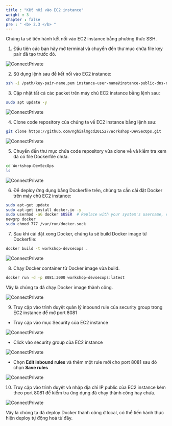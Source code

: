 ```yaml
---
title : "Kết nối vào EC2 instance"
weight : 3 
chapter : false
pre : " <b> 2.3 </b> "
---
```


Chúng ta sẽ tiến hành kết nối vào EC2 instance bằng phương thức SSH.

1. Đầu tiên các bạn hãy mở terminal và chuyển đến thư mục chứa file key pair đã tạo trước đó.

![ConnectPrivate](/images/anh11.png) 

2. Sử dụng lệnh sau để kết nối vào EC2 instance:

```bash
ssh -i /path/key-pair-name.pem instance-user-name@instance-public-dns-name
```

3. Cập nhật tất cả các packet trên máy chủ EC2 instance bằng lệnh sau:

```bash
sudo apt update -y
```

![ConnectPrivate](/images/anh12.png) 


4. Clone code repository của chúng ta về EC2 instance bằng lệnh sau:

```bash
git clone https://github.com/nghialmgcd201527/Workshop-DevSecOps.git
```

![ConnectPrivate](/images/anh13.png) 

5. Chuyển đến thư mục chứa code repository vừa clone về và kiểm tra xem đã có file Dockerfile chưa.

```bash
cd Workshop-DevSecOps
ls
```

![ConnectPrivate](/images/anh14.png) 

6. Để deploy ứng dụng bằng Dockerfile trên, chúng ta cần cài đặt Docker trên máy chủ EC2 instance: 

```bash
sudo apt-get update
sudo apt-get install docker.io -y
sudo usermod -aG docker $USER  # Replace with your system's username, e.g., 'ubuntu'
newgrp docker
sudo chmod 777 /var/run/docker.sock
```

7. Sau khi cài đặt xong Docker, chúng ta sẽ build Docker image từ Dockerfile:

```bash
docker build -t workshop-devsecops .
```

![ConnectPrivate](/images/anh15.png) 


8. Chạy Docker container từ Docker image vừa build.

```bash
docker run -d -p 8081:3000 workshop-devsecops:latest
```

Vậy là chúng ta đã chạy Docker image thành công.

![ConnectPrivate](/images/anh20.png)

9. Truy cập vào trình duyệt quản lý inbound rule của security group trong EC2 instance để mở port 8081

- Truy cập vào mục Security của EC2 instance

![ConnectPrivate](/images/anh17.png)

- Click vào security group của EC2 instance

![ConnectPrivate](/images/anh18.png)

- Chọn **Edit inbound rules** và thêm một rule mới cho port 8081 sau đó chọn **Save rules**

![ConnectPrivate](/images/anh19.png)

10. Truy cập vào trình duyệt và nhập địa chỉ IP public của EC2 instance kèm theo port 8081 để kiểm tra ứng dụng đã chạy thành công hay chưa.

![ConnectPrivate](/images/anh21.png)

Vậy là chúng ta đã deploy Docker thành công ở local, có thể tiến hành thực hiện deploy tự động hoá từ đây.

